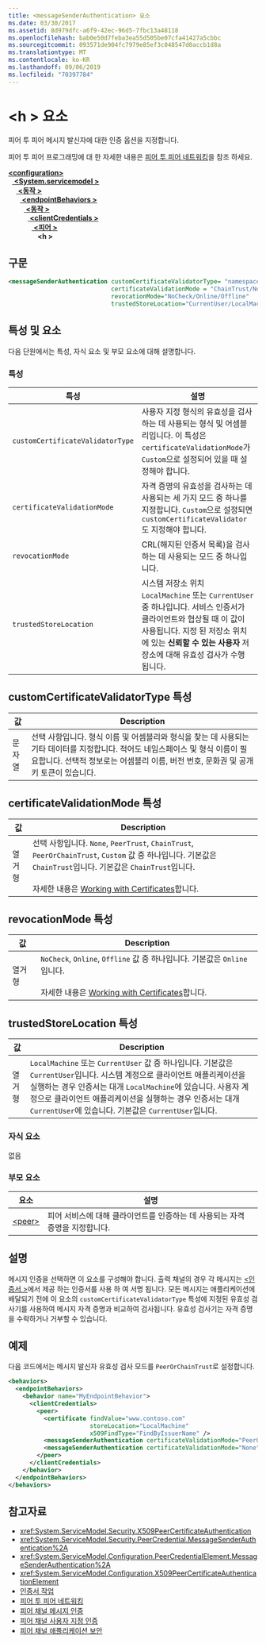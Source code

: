 ```yaml
---
title: <messageSenderAuthentication> 요소
ms.date: 03/30/2017
ms.assetid: 8d979dfc-a6f9-42ec-96d5-7fbc13a48118
ms.openlocfilehash: bab0e50d7feba3ea55d505be07cfa41427a5cbbc
ms.sourcegitcommit: 093571de904fc7979e85ef3c048547d0accb1d8a
ms.translationtype: MT
ms.contentlocale: ko-KR
ms.lasthandoff: 09/06/2019
ms.locfileid: "70397784"
---
```

# <a name="messagesenderauthentication-element"></a>\<h > 요소
피어 투 피어 메시지 발신자에 대한 인증 옵션을 지정합니다.  
  
 피어 투 피어 프로그래밍에 대 한 자세한 내용은 [피어 투 피어 네트워킹](../../../wcf/feature-details/peer-to-peer-networking.md)을 참조 하세요.  
  
[ **\<configuration>** ](../configuration-element.md)\
&nbsp;&nbsp;[ **\<System.servicemodel >** ](system-servicemodel.md)\
&nbsp;&nbsp;&nbsp;&nbsp;[ **\<동작 >** ](behaviors.md)\
&nbsp;&nbsp;&nbsp;&nbsp;&nbsp;&nbsp;[ **\<endpointBehaviors >** ](endpointbehaviors.md)\
&nbsp;&nbsp;&nbsp;&nbsp;&nbsp;&nbsp;&nbsp;&nbsp;[ **\<동작 >** ](behavior-of-endpointbehaviors.md)\
&nbsp;&nbsp;&nbsp;&nbsp;&nbsp;&nbsp;&nbsp;&nbsp;&nbsp;&nbsp;[ **\<clientCredentials >** ](clientcredentials.md)\
&nbsp;&nbsp;&nbsp;&nbsp;&nbsp;&nbsp;&nbsp;&nbsp;&nbsp;&nbsp;&nbsp;&nbsp;[ **\<피어 >** ](peer-of-clientcredentials-element.md)\
&nbsp;&nbsp;&nbsp;&nbsp;&nbsp;&nbsp;&nbsp;&nbsp;&nbsp;&nbsp;&nbsp;&nbsp;&nbsp;&nbsp; **\<h >**  
  
## <a name="syntax"></a>구문  
  
```xml  
<messageSenderAuthentication customCertificateValidatorType= "namespace.typeName, [,AssemblyName] [,Version=version number] [,Culture=culture] [,PublicKeyToken=token]"
                             certificateValidationMode = "ChainTrust/None/PeerTrust/PeerOrChainTrust/Custom"
                             revocationMode="NoCheck/Online/Offline"
                             trustedStoreLocation="CurrentUser/LocalMachine" />
```  
  
## <a name="attributes-and-elements"></a>특성 및 요소  
 다음 단원에서는 특성, 자식 요소 및 부모 요소에 대해 설명합니다.  
  
### <a name="attributes"></a>특성  
  
|특성|설명|  
|---------------|-----------------|  
|`customCertificateValidatorType`|사용자 지정 형식의 유효성을 검사하는 데 사용되는 형식 및 어셈블리입니다. 이 특성은 `certificateValidationMode`가 `Custom`으로 설정되어 있을 때 설정해야 합니다.|  
|`certificateValidationMode`|자격 증명의 유효성을 검사하는 데 사용되는 세 가지 모드 중 하나를 지정합니다. `Custom`으로 설정되면 `customCertificateValidator`도 지정해야 합니다.|  
|`revocationMode`|CRL(해지된 인증서 목록)을 검사하는 데 사용되는 모드 중 하나입니다.|  
|`trustedStoreLocation`|시스템 저장소 위치 `LocalMachine` 또는 `CurrentUser` 중 하나입니다. 서비스 인증서가 클라이언트와 협상될 때 이 값이 사용됩니다. 지정 된 저장소 위치에 있는 **신뢰할 수 있는 사용자** 저장소에 대해 유효성 검사가 수행 됩니다.|  
  
## <a name="customcertificatevalidatortype-attribute"></a>customCertificateValidatorType 특성  
  
|값|Description|  
|-----------|-----------------|  
|문자열|선택 사항입니다. 형식 이름 및 어셈블리와 형식을 찾는 데 사용되는 기타 데이터를 지정합니다. 적어도 네임스페이스 및 형식 이름이 필요합니다. 선택적 정보로는 어셈블리 이름, 버전 번호, 문화권 및 공개 키 토큰이 있습니다.|  
  
## <a name="certificatevalidationmode-attribute"></a>certificateValidationMode 특성  
  
|값|Description|  
|-----------|-----------------|  
|열거형|선택 사항입니다. `None`, `PeerTrust`, `ChainTrust`, `PeerOrChainTrust`, `Custom` 값 중 하나입니다. 기본값은 `ChainTrust`입니다. 기본값은 `ChainTrust`입니다.<br /><br /> 자세한 내용은 [Working with Certificates](../../../wcf/feature-details/working-with-certificates.md)합니다.|  
  
## <a name="revocationmode-attribute"></a>revocationMode 특성  
  
|값|Description|  
|-----------|-----------------|  
|열거형|`NoCheck`, `Online`, `Offline` 값 중 하나입니다. 기본값은 `Online`입니다.<br /><br /> 자세한 내용은 [Working with Certificates](../../../wcf/feature-details/working-with-certificates.md)합니다.|  
  
## <a name="trustedstorelocation-attribute"></a>trustedStoreLocation 특성  
  
|값|Description|  
|-----------|-----------------|  
|열거형|`LocalMachine` 또는 `CurrentUser` 값 중 하나입니다. 기본값은 `CurrentUser`입니다. 시스템 계정으로 클라이언트 애플리케이션을 실행하는 경우 인증서는 대개 `LocalMachine`에 있습니다. 사용자 계정으로 클라이언트 애플리케이션을 실행하는 경우 인증서는 대개 `CurrentUser`에 있습니다. 기본값은 `CurrentUser`입니다.|  
  
### <a name="child-elements"></a>자식 요소  
 없음  
  
### <a name="parent-elements"></a>부모 요소  
  
|요소|설명|  
|-------------|-----------------|  
|[\<peer>](peer-of-clientcredentials-element.md)|피어 서비스에 대해 클라이언트를 인증하는 데 사용되는 자격 증명을 지정합니다.|  
  
## <a name="remarks"></a>설명  
 메시지 인증을 선택하면 이 요소를 구성해야 합니다. 출력 채널의 경우 각 메시지는 [ \<인증서 >](certificate-element.md)에서 제공 하는 인증서를 사용 하 여 서명 됩니다. 모든 메시지는 애플리케이션에 배달되기 전에 이 요소의 `customCertificateValidatorType` 특성에 지정된 유효성 검사기를 사용하여 메시지 자격 증명과 비교하여 검사됩니다. 유효성 검사기는 자격 증명을 수락하거나 거부할 수 있습니다.  
  
## <a name="example"></a>예제  
 다음 코드에서는 메시지 발신자 유효성 검사 모드를 `PeerOrChainTrust`로 설정합니다.  
  
```xml  
<behaviors>
  <endpointBehaviors>
    <behavior name="MyEndpointBehavior">
      <clientCredentials>
        <peer>
          <certificate findValue="www.contoso.com"
                       storeLocation="LocalMachine"
                       x509FindType="FindByIssuerName" />
          <messageSenderAuthentication certificateValidationMode="PeerOrChainTrust" />
          <messageSenderAuthentication certificateValidationMode="None" />
        </peer>
      </clientCredentials>
    </behavior>
  </endpointBehaviors>
</behaviors>
```  
  
## <a name="see-also"></a>참고자료

- <xref:System.ServiceModel.Security.X509PeerCertificateAuthentication>
- <xref:System.ServiceModel.Security.PeerCredential.MessageSenderAuthentication%2A>
- <xref:System.ServiceModel.Configuration.PeerCredentialElement.MessageSenderAuthentication%2A>
- <xref:System.ServiceModel.Configuration.X509PeerCertificateAuthenticationElement>
- [인증서 작업](../../../wcf/feature-details/working-with-certificates.md)
- [피어 투 피어 네트워킹](../../../wcf/feature-details/peer-to-peer-networking.md)
- [피어 채널 메시지 인증](https://docs.microsoft.com/previous-versions/dotnet/netframework-3.5/aa967730(v=vs.90))
- [피어 채널 사용자 지정 인증](https://docs.microsoft.com/previous-versions/dotnet/netframework-3.5/ms751447(v=vs.90))
- [피어 채널 애플리케이션 보안](../../../wcf/feature-details/securing-peer-channel-applications.md)
